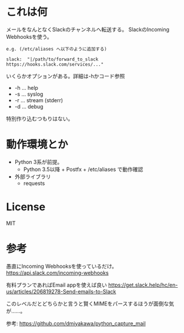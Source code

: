 # これは何

メールをなんとなくSlackのチャンネルへ転送する。
SlackのIncoming Webhooksを使う。

    e.g. (/etc/aliases へ以下のように追加する)

    slack:  "|/path/to/forward_to_slack https://hooks.slack.com/services/..."

いくらかオプションがある。詳細は-hかコード参照

 * -h ... help
 * -s ... syslog
 * -r ... stream (stderr)
 * -d ... debug

特別作り込むつもりはない。

# 動作環境とか

 * Python 3系が前提。
   * Python 3.5以降 + Postfx + /etc/aliases で動作確認
 * 外部ライブラリ
   * requests


# License

MIT


# 参考

愚直にIncoming Webhooksを使っているだけ。
https://api.slack.com/incoming-webhooks

有料プランであればEmail appを使えば良い
https://get.slack.help/hc/en-us/articles/206819278-Send-emails-to-Slack

このレベルだとどちらかと言うと賢くMIMEをパースするほうが面倒な気が……。

参考: https://github.com/dmiyakawa/python_capture_mail
